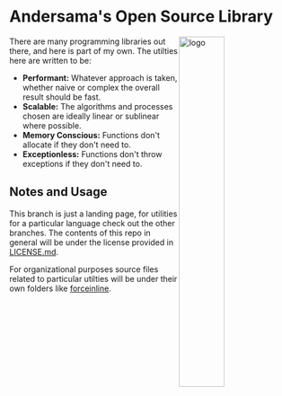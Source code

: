 Andersama's Open Source Library
===================

<img alt="logo" src="https://github.com/Andersama-Library/licensed/assets/25020235/ca26c575-4cfe-4817-9a22-e0f6fe7de9d5" width="40%" style="float: right"></img>

There are many programming libraries out there, and here is part of my own. The utilties here are written to be:
* **Performant:** Whatever approach is taken, whether naive or complex the overall result should be fast.
* **Scalable:** The algorithms and processes chosen are ideally linear or sublinear where possible.
* **Memory Conscious:** Functions don't allocate if they don't need to.
* **Exceptionless:** Functions don't throw exceptions if they don't need to.

Notes and Usage
---------------
This branch is just a landing page, for utilities for a particular language check out the other branches.
The contents of this repo in general will be under the license provided in [LICENSE.md](LICENSE.md). 

For organizational purposes source files related to particular utilties will be under their own folders like [forceinline](/forceinline).